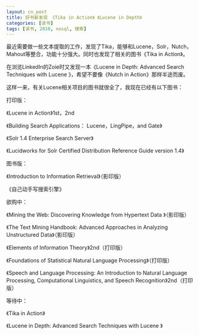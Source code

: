 ```yaml
---
layout: cn_post
title: 好书新发现 《Tika in Action》 《Lucene in Depth》
categories: [读书]
tags: [读书, 2010, nosql, 搜索]
---
```


最近需要做一些文本提取的工作，发现了Tika，能够和Lucene，Solr，Nutch，Mahout等整合，功能十分强大。同时也发现了相关的图书《Tika in Action》。

在浏览LinkedIn的Zoie时又发现一本《Lucene in Depth: Advanced Search Techniques with Lucene 》，希望不要像《Nutch in Action》那样半途而废。

这样一来，有关Lucene相关项目的图书就很全了，我现在已经有以下图书：

打印版：

《Lucene in Action》1st，2nd

《Building Search Applications： Lucene，LingPipe，and Gate》

《Solr 1.4 Enterprise Search Server》

《Lucidworks for Solr Certified Distribution Reference Guide version 1.4》

图书版：

《Introduction to Information Retrieval》（影印版）

《自己动手写搜索引擎》

欲购中：

《Mining the Web: Discovering Knowledge from Hypertext Data 》（影印版）

《The Text Mining Handbook: Advanced Approaches in Analyzing Unstructured Data》（影印版）

《Elements of Information Theory》2nd（打印版）

《Foundations of Statistical Natural Language Processing》（打印版）

《Speech and Language Processing: An Introduction to Natural Language Processing, Computational Linguistics, and Speech Recognition》2nd（打印版）

等待中：

《Tika in Action》

《Lucene in Depth: Advanced Search Techniques with Lucene 》


